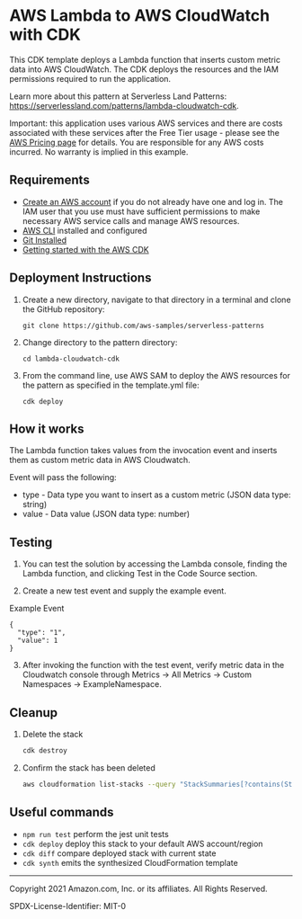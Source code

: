 # AWS Lambda to AWS CloudWatch with CDK

This CDK template deploys a Lambda function that inserts custom metric data into AWS CloudWatch. The CDK deploys the resources and the IAM permissions required to run the application.

Learn more about this pattern at Serverless Land Patterns: https://serverlessland.com/patterns/lambda-cloudwatch-cdk.

Important: this application uses various AWS services and there are costs associated with these services after the Free Tier usage - please see the [AWS Pricing page](https://aws.amazon.com/pricing/) for details. You are responsible for any AWS costs incurred. No warranty is implied in this example.

## Requirements

* [Create an AWS account](https://portal.aws.amazon.com/gp/aws/developer/registration/index.html) if you do not already have one and log in. The IAM user that you use must have sufficient permissions to make necessary AWS service calls and manage AWS resources.
* [AWS CLI](https://docs.aws.amazon.com/cli/latest/userguide/install-cliv2.html) installed and configured
* [Git Installed](https://git-scm.com/book/en/v2/Getting-Started-Installing-Git)
* [Getting started with the AWS CDK](https://docs.aws.amazon.com/cdk/latest/guide/getting_started.html)

## Deployment Instructions

1. Create a new directory, navigate to that directory in a terminal and clone the GitHub repository:
    ``` 
    git clone https://github.com/aws-samples/serverless-patterns
    ```
2. Change directory to the pattern directory:
    ```
    cd lambda-cloudwatch-cdk
    ```
3. From the command line, use AWS SAM to deploy the AWS resources for the pattern as specified in the template.yml file:
    ```
    cdk deploy
    ```

## How it works

The Lambda function takes values from the invocation event and inserts them as custom metric data in AWS Cloudwatch.

Event will pass the following:
* type - Data type you want to insert as a custom metric (JSON data type: string)
* value - Data value (JSON data type: number)

## Testing

1. You can test the solution by accessing the Lambda console, finding the Lambda function, and clicking Test in the Code Source section.

2. Create a new test event and supply the example event.

Example Event
```
{
  "type": "1",
  "value": 1
}
```

3. After invoking the function with the test event, verify metric data in the Cloudwatch console through Metrics -> All Metrics -> Custom Namespaces -> ExampleNamespace.

## Cleanup
 
1. Delete the stack
    ```bash
    cdk destroy
    ```
1. Confirm the stack has been deleted
    ```bash
    aws cloudformation list-stacks --query "StackSummaries[?contains(StackName,'STACK_NAME')].StackStatus"
    ```

## Useful commands

 * `npm run test`         perform the jest unit tests
 * `cdk deploy`           deploy this stack to your default AWS account/region
 * `cdk diff`             compare deployed stack with current state
 * `cdk synth`            emits the synthesized CloudFormation template

----
Copyright 2021 Amazon.com, Inc. or its affiliates. All Rights Reserved.

SPDX-License-Identifier: MIT-0

